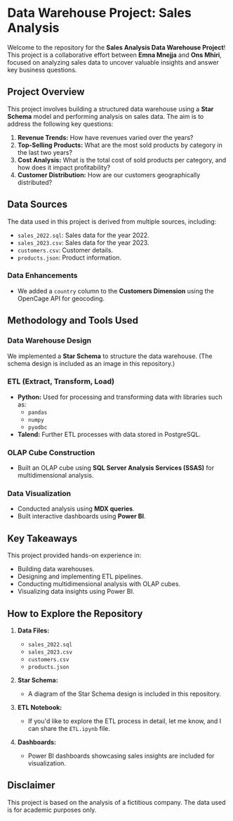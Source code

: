 # Data Warehouse Project: Sales Analysis

Welcome to the repository for the **Sales Analysis Data Warehouse Project**! This project is a collaborative effort between **Emna Mnejja** and **Ons Mhiri**, focused on analyzing sales data to uncover valuable insights and answer key business questions.

## Project Overview

This project involves building a structured data warehouse using a **Star Schema** model and performing analysis on sales data. The aim is to address the following key questions:

1. **Revenue Trends:** How have revenues varied over the years?
2. **Top-Selling Products:** What are the most sold products by category in the last two years?
3. **Cost Analysis:** What is the total cost of sold products per category, and how does it impact profitability?
4. **Customer Distribution:** How are our customers geographically distributed?

## Data Sources

The data used in this project is derived from multiple sources, including:

- `sales_2022.sql`: Sales data for the year 2022.
- `sales_2023.csv`: Sales data for the year 2023.
- `customers.csv`: Customer details.
- `products.json`: Product information.

### Data Enhancements

- We added a `country` column to the **Customers Dimension** using the OpenCage API for geocoding.

## Methodology and Tools Used

### Data Warehouse Design

We implemented a **Star Schema** to structure the data warehouse. (The schema design is included as an image in this repository.)

### ETL (Extract, Transform, Load)

- **Python:** Used for processing and transforming data with libraries such as:
  - `pandas`
  - `numpy`
  - `pyodbc`
- **Talend:** Further ETL processes with data stored in PostgreSQL.

### OLAP Cube Construction

- Built an OLAP cube using **SQL Server Analysis Services (SSAS)** for multidimensional analysis.

### Data Visualization

- Conducted analysis using **MDX queries**.
- Built interactive dashboards using **Power BI**.

## Key Takeaways

This project provided hands-on experience in:

- Building data warehouses.
- Designing and implementing ETL pipelines.
- Conducting multidimensional analysis with OLAP cubes.
- Visualizing data insights using Power BI.

## How to Explore the Repository

1. **Data Files:**
   - `sales_2022.sql`
   - `sales_2023.csv`
   - `customers.csv`
   - `products.json`
     
2. **Star Schema:**
   - A diagram of the Star Schema design is included in this repository.

3. **ETL Notebook:**
   - If you'd like to explore the ETL process in detail, let me know, and I can share the `ETL.ipynb` file.

4. **Dashboards:**
   - Power BI dashboards showcasing sales insights are included for visualization.

## Disclaimer

This project is based on the analysis of a fictitious company. The data used is for academic purposes only.


